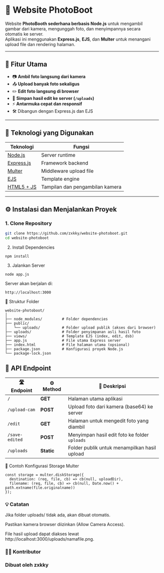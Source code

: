 # 📸 Website PhotoBoot

Website **PhotoBooth sederhana berbasis Node.js** untuk mengambil gambar dari kamera, mengunggah foto, dan menyimpannya secara otomatis ke server.  
Aplikasi ini menggunakan **Express.js**, **EJS**, dan **Multer** untuk menangani upload file dan rendering halaman.

---

## 🚀 Fitur Utama

- 📷 **Ambil foto langsung dari kamera**
- 📤 **Upload banyak foto sekaligus**
- ✏️ **Edit foto langsung di browser**
- 💾 **Simpan hasil edit ke server (`/uploads`)**
- ⚡ **Antarmuka cepat dan responsif**
- 🛠️ Dibangun dengan Express.js dan EJS

---

## 🧩 Teknologi yang Digunakan

| Teknologi | Fungsi |
|------------|--------|
| [Node.js](https://nodejs.org/) | Server runtime |
| [Express.js](https://expressjs.com/) | Framework backend |
| [Multer](https://github.com/expressjs/multer) | Middleware upload file |
| [EJS](https://ejs.co/) | Template engine |
| [HTML5 + JS](https://developer.mozilla.org/en-US/docs/Web/HTML) | Tampilan dan pengambilan kamera |

---

## ⚙️ Instalasi dan Menjalankan Proyek

### 1. Clone Repository
```bash
git clone https://github.com/zxkky/website-photoboot.git
cd website-photoboot
```
2. Install Dependencies
```
npm install
```
3. Jalankan Server
```
node app.js
```
Server akan berjalan di:
```
http://localhost:3000
```
📁 Struktur Folder
```
website-photoboot/
│
├── node_modules/         # Folder dependencies
├── public/
│   └── uploads/          # Folder upload publik (akses dari browser)
├── uploads/              # Folder penyimpanan asli hasil foto
├── views/                # Template EJS (index, edit, dsb)
├── app.js                # File utama Express server
├── index.html            # File halaman utama (opsional)
├── package.json          # Konfigurasi proyek Node.js
└── package-lock.json
```
## 🔧 API Endpoint

| 🛣️ Endpoint | ⚙️ Method | 📝 Deskripsi |
|--------------|------------|--------------|
| `/` | **GET** | Halaman utama aplikasi |
| `/upload-cam` | **POST** | Upload foto dari kamera (base64) ke server |
| `/edit` | **GET** | Halaman untuk mengedit foto yang diambil |
| `/save-edited` | **POST** | Menyimpan hasil edit foto ke folder `uploads` |
| `/uploads` | **Static** | Folder publik untuk menampilkan hasil upload |

🧱 Contoh Konfigurasi Storage Multer
```
const storage = multer.diskStorage({
  destination: (req, file, cb) => cb(null, uploadDir),
  filename: (req, file, cb) => cb(null, Date.now() + path.extname(file.originalname))
});
```
### 💡 Catatan

Jika folder uploads/ tidak ada, akan dibuat otomatis.

Pastikan kamera browser diizinkan (Allow Camera Access).

File hasil upload dapat diakses lewat http://localhost:3000/uploads/namafile.png.

### 👨‍💻 Kontributor

### Dibuat oleh zxkky
